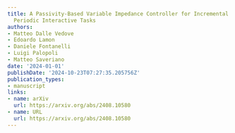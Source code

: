 ```yaml
---
title: A Passivity-Based Variable Impedance Controller for Incremental Learning of
  Periodic Interactive Tasks
authors:
- Matteo Dalle Vedove
- Edoardo Lamon
- Daniele Fontanelli
- Luigi Palopoli
- Matteo Saveriano
date: '2024-01-01'
publishDate: '2024-10-23T07:27:35.205756Z'
publication_types:
- manuscript
links:
- name: arXiv
  url: https://arxiv.org/abs/2408.10580
- name: URL
  url: https://arxiv.org/abs/2408.10580
---
```

